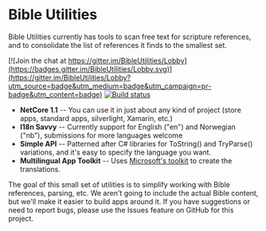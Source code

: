 # Bible Utilities

Bible Utilities currently has tools to scan free text for scripture references, and to consolidate the list of references it finds
to the smallest set.

[![Join the chat at https://gitter.im/BibleUtilities/Lobby](https://badges.gitter.im/BibleUtilities/Lobby.svg)](https://gitter.im/BibleUtilities/Lobby?utm_source=badge&utm_medium=badge&utm_campaign=pr-badge&utm_content=badge)
[![Build status](https://ci.appveyor.com/api/projects/status/m6vkhcv9i74gdmm5/branch/master?svg=true)](https://ci.appveyor.com/project/bloritsch/bibleutilities/branch/master)

* **NetCore 1.1** -- You can use it in just about any kind of project (store apps, standard apps, silverlight, Xamarin, etc.)
* **I18n Savvy** -- Currently support for English ("en") and Norwegian ("nb"), submissions for more languages welcome
* **Simple API** -- Patterned after C# libraries for ToString() and TryParse() variations, and it's easy to specify the language you want.
* **Multilingual App Toolkit** -- Uses [Microsoft's toolkit](https://developer.microsoft.com/en-us/windows/develop/multilingual-app-toolkit) to create the translations.

The goal of this small set of utilities is to simplify working with Bible references, parsing, etc.  We aren't going to include the actual
Bible content, but we'll make it easier to build apps around it.  If you have suggestions or need to report bugs, please use the Issues feature
on GitHub for this project.
